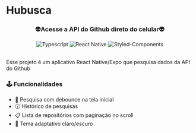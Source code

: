 # Hubusca

<h3 align="center">👽Acesse a API do Github direto do celular👽</h3>

<div align="center">
  <img alt="Typescript" src="https://img.shields.io/badge/typescript-%23007ACC.svg?style=for-the-badge&logo=typescript&logoColor=white" />
  <img alt="React Native" src="https://img.shields.io/badge/React_Native-20232A?style=for-the-badge&logo=react&logoColor=61DAFB" />
  <img alt="Styled-Components" src="https://img.shields.io/badge/styled--components-DB7093?style=for-the-badge&logo=styled-components&logoColor=white" />
</div>
<br/>

Esse projeto é um aplicativo React Native/Expo que pesquisa dados da API do Github



### 🕹️ Funcionalidades

- 🔎 Pesquisa com debounce na tela inicial
- 🕜 Histórico de pesquisas
- 📋 Lista de repositórios com paginação no scroll
- 🌙 Tema adaptativo claro/escuro
